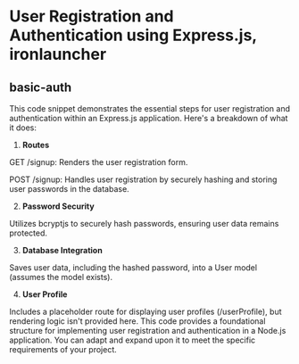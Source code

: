 # User Registration and Authentication using Express.js, ironlauncher

## basic-auth

This code snippet demonstrates the essential steps for user registration and authentication within an Express.js application. Here's a breakdown of what it does:

1. **Routes**
   
GET /signup: Renders the user registration form.

POST /signup: Handles user registration by securely hashing and storing user passwords in the database.

2. **Password Security**
   
Utilizes bcryptjs to securely hash passwords, ensuring user data remains protected.

3. **Database Integration**

Saves user data, including the hashed password, into a User model (assumes the model exists).

4. **User Profile**

Includes a placeholder route for displaying user profiles (/userProfile), but rendering logic isn't provided here.
This code provides a foundational structure for implementing user registration and authentication in a Node.js application. You can adapt and expand upon it to meet the specific requirements of your project.
